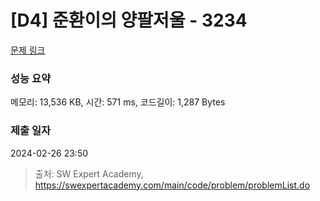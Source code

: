 # [D4] 준환이의 양팔저울 - 3234 

[문제 링크](https://swexpertacademy.com/main/code/problem/problemDetail.do?contestProbId=AWAe7XSKfUUDFAUw) 

### 성능 요약

메모리: 13,536 KB, 시간: 571 ms, 코드길이: 1,287 Bytes

### 제출 일자

2024-02-26 23:50



> 출처: SW Expert Academy, https://swexpertacademy.com/main/code/problem/problemList.do